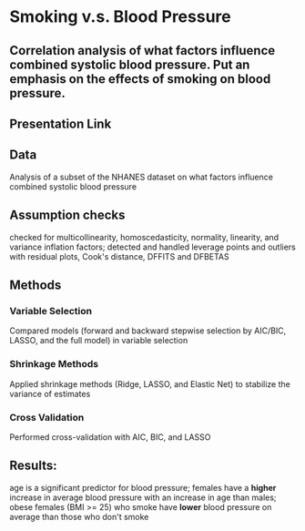# Smoking v.s. Blood Pressure

## Correlation analysis of what factors influence combined systolic blood pressure. Put an emphasis on the effects of smoking on blood pressure.

## Presentation Link



## Data
Analysis of a subset of the NHANES dataset on what factors influence combined systolic blood pressure

## Assumption checks
checked for multicollinearity, homoscedasticity, normality, linearity, and variance inflation factors; detected and handled leverage points and outliers with residual plots, Cook's distance, DFFITS and DFBETAS

## Methods 

### Variable Selection
Compared models (forward and backward stepwise selection by AIC/BIC, LASSO, and the full model) in variable selection

### Shrinkage Methods
Applied shrinkage methods (Ridge, LASSO, and Elastic Net) to stabilize the variance of estimates

### Cross Validation 
Performed cross-validation with AIC, BIC, and LASSO

## Results: 
age is a significant predictor for blood pressure; 
females have a **higher** increase in average blood pressure with an increase in age than males; 
obese females (BMI >= 25) who smoke have **lower** blood pressure on average than those who don't smoke
